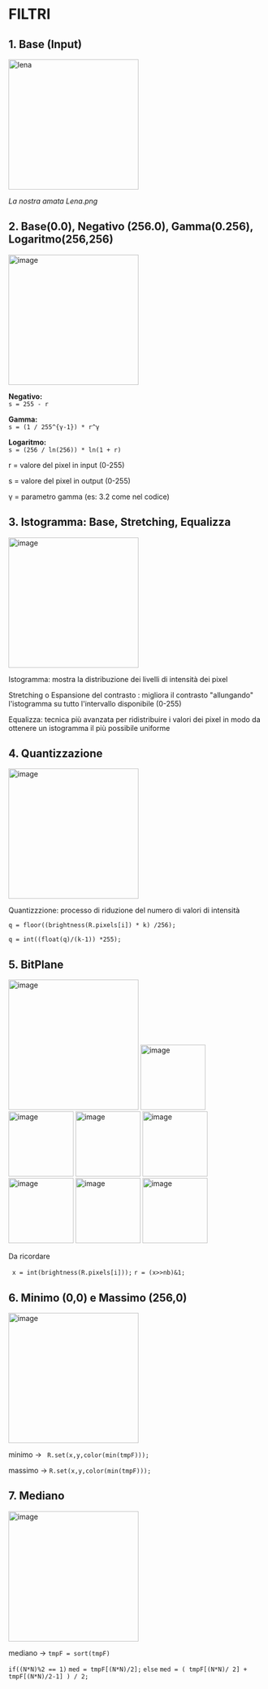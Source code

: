 # FILTRI

## 1. Base (Input)

<img width="256" height="256" alt="lena" src="https://github.com/user-attachments/assets/13f3a3c0-125a-47e6-b605-4ca22a1be885" />

*La nostra amata Lena.png*

## 2. Base(0.0), Negativo (256.0), Gamma(0.256), Logaritmo(256,256)

<img width="256" height="256" alt="image" src="https://github.com/user-attachments/assets/f8af3ab9-39e6-405d-8345-f614a4d945f1" />


**Negativo:**  
`s = 255 - r`

**Gamma:**  
`s = (1 / 255^{γ-1}) * r^γ`

**Logaritmo:**  
`s = (256 / ln(256)) * ln(1 + r)`

r = valore del pixel in input (0-255)

s = valore del pixel in output (0-255)

γ = parametro gamma (es: 3.2 come nel codice)

## 3. Istogramma: Base, Stretching, Equalizza

<img width="256" height="256" alt="image" src="https://github.com/user-attachments/assets/e7220940-4e5d-427f-aeed-712d13869214" />

Istogramma: mostra la distribuzione dei livelli di intensità dei pixel

Stretching o Espansione del contrasto : migliora il contrasto "allungando" l'istogramma su tutto l'intervallo disponibile (0-255)

Equalizza: tecnica più avanzata per ridistribuire i valori dei pixel in modo da ottenere un istogramma il più possibile uniforme

## 4. Quantizzazione

<img width="256" height="256" alt="image" src="https://github.com/user-attachments/assets/4b1663cf-ffa0-4999-a80e-910374a43981" />

Quantizzzione: processo di riduzione del numero di valori di intensità

`q = floor((brightness(R.pixels[i]) * k) /256);`

`q = int((float(q)/(k-1)) *255);`

## 5. BitPlane

<img width="256" height="256" alt="image" src="https://github.com/user-attachments/assets/9652c926-8529-41f0-99f0-899c0e1a6dd9" />
<img width="128" height="128" alt="image" src="https://github.com/user-attachments/assets/fe5a5362-1761-401f-83dd-2ac2a16ee2c7" />
<img width="128" height="128" alt="image" src="https://github.com/user-attachments/assets/6912be90-e822-457c-8dbf-a20979688c23" />
<img width="128" height="128" alt="image" src="https://github.com/user-attachments/assets/5e9e2769-d3bd-45b5-aa18-f42d5350b282" />
<img width="128" height="128" alt="image" src="https://github.com/user-attachments/assets/9f9ce596-01a7-4534-aefc-20b20295e9cf" />
<img width="128" height="128" alt="image" src="https://github.com/user-attachments/assets/1e24e0a6-730d-4ea0-9cd2-3ed0f86e7faa" />
<img width="128" height="128" alt="image" src="https://github.com/user-attachments/assets/2f1bbe48-a61e-46bb-a774-0f43d4ac7405" />
<img width="128" height="128" alt="image" src="https://github.com/user-attachments/assets/611a4451-85b6-49fb-a835-5c40f31efe44" />

Da ricordare 

` x = int(brightness(R.pixels[i]));`
`r = (x>>nb)&1; `

## 6. Minimo (0,0) e Massimo (256,0)

<img width="256" height="256" alt="image" src="https://github.com/user-attachments/assets/035d39a0-1b9f-4058-ad64-23645c55e376" />

minimo -> ` R.set(x,y,color(min(tmpF)));`

massimo -> `R.set(x,y,color(min(tmpF)));`


## 7. Mediano

<img width="256" height="256" alt="image" src="https://github.com/user-attachments/assets/54e6bf16-00ea-42de-990b-8e0c582f038e" />

mediano -> `tmpF = sort(tmpF)`

`if((N*N)%2 == 1)`
         `med = tmpF[(N*N)/2];`
       `else`
         `med = ( tmpF[(N*N)/ 2] + tmpF[(N*N)/2-1] ) / 2;`

